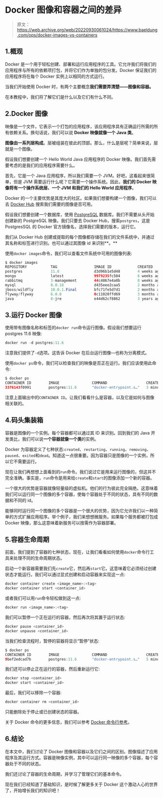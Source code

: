 # Docker 图像和容器之间的差异

> 原文：<https://web.archive.org/web/20220930061024/https://www.baeldung.com/ops/docker-images-vs-containers>

## 1.概观

Docker 是一个用于轻松创建、部署和运行应用程序的工具。它允许我们将我们的应用程序与所有的依赖项打包，并将它们作为单独的包分发。Docker 保证我们的应用程序将在每个 Docker 实例上以相同的方式运行。

当我们开始使用 Docker 时，有两个主要概念**我们需要弄清楚——**图像和容器**。**

在本教程中，我们将了解它们是什么以及它们有什么不同。

## 2.Docker 图像

映像是一个文件，它表示一个打包的应用程序，该应用程序具有正确运行所需的所有依赖关系。换句话说，我们可以说 **Docker 映像就像一个 Java 类**。

**图像由一系列层构成**。层被组装在彼此的顶部。那么，什么是层呢？简单来说，层就是一个图像。

假设我们想要创建一个 Hello World Java 应用程序的 Docker 映像。我们首先需要考虑的是我们的应用程序需要什么。

首先，它是一个 Java 应用程序，所以我们需要一个 JVM。好吧，这看起来很简单，但是 JVM 需要运行什么呢？它需要一个操作系统。因此，**我们的 Docker 映像将有一个操作系统层、一个 JVM 和我们的 Hello World 应用程序**。

Docker 的一个主要优势是其庞大的社区。如果我们想要构建一个图像，我们可以去 [Docker Hub](https://web.archive.org/web/20220727020632/https://hub.docker.com/) 搜索我们需要的图像是否可用。

假设我们想要创建一个数据库，使用 [PostgreSQL](https://web.archive.org/web/20220727020632/https://hub.docker.com/_/postgres) 数据库。我们不需要从头开始创建新的 PostgreSQL 映像。我们只要去 Docker Hub，搜索`postgres`，这是 PostgresSQL 的 Docker 官方镜像名，选择我们需要的版本，运行它。

我们从 Docker Hub 创建或提取的每个图像都存储在我们的文件系统中，并通过其名称和标签进行识别。也可以通过其图像 id 来识别**。**

使用`docker images`命令，我们可以查看文件系统中可用的图像列表:

```java
$ docker images
REPOSITORY           TAG                 IMAGE ID            CREATED             SIZE
postgres             11.6                d3d96b1e5d48        4 weeks ago         332MB
mongo                latest              9979235fc504        6 weeks ago         364MB
rabbitmq             3-management        44c4867e4a8b        8 weeks ago         180MB
mysql                8.0.18              d435eee2caa5        2 months ago        456MB
jboss/wildfly        18.0.1.Final        bfc71fe5d7d1        2 months ago        757MB
flyway/flyway        6.0.8               0c11020ffd69        3 months ago        247MB
java                 8-jre               e44d62cf8862        3 years ago         311MB
```

## 3.运行 Docker 图像

使用带有图像名称和标签的`docker run`命令运行图像。假设我们想要运行 postgres 11.6 映像:

```java
docker run -d postgres:11.6
```

注意我们提供了`-d`选项。这告诉 Docker 在后台运行图像—也称为分离模式。

使用`docker ps`命令，我们可以检查我们的映像是否正在运行。我们应该使用此命令:

```java
$ docker ps
CONTAINER ID        IMAGE               COMMAND                  CREATED             STATUS              PORTS               NAMES
3376143f0991        postgres:11.6       "docker-entrypoint.s…"   3 minutes ago       Up 3 minutes        5432/tcp            tender_heyrovsky
```

注意上面输出中的`CONTAINER ID`。让我们看看什么是容器，以及它是如何与图像相关联的。

## 4.码头集装箱

容器是图像的一个实例。每个容器都可以通过其 ID 来识别。回到我们的 Java 开发类比，我们可以说**一个容器就像一个类**的实例。

Docker 为容器定义了七种状态:`created`、`restarting`、`running`、`removing`、`paused`、`exited`和`dead`。知道这一点很重要。因为容器只是图像的一个实例，所以它不需要运行。

现在让我们再想想上面看到的`run`命令。我们说过它是用来运行图像的，但这并不完全准确。事实是，`run`命令是用来给`create`和`start`的图像添加一个新的容器。

一个很大的优势是容器就像轻量级的虚拟机。他们的行为彼此完全隔绝。这意味着我们可以运行同一个图像的多个容器，使每个容器处于不同的状态，具有不同的数据和不同的 id。

能够同时运行同一个图像的多个容器是一个很大的优势，因为它允许我们以一种简单的方式扩展应用程序。举个例子，我们来想想微服务。如果每个服务都被打包成 Docker 映像，那么这意味着新服务可以按需作为容器部署。

## 5.容器生命周期

前面，我们提到了容器的七种状态，现在，让我们看看如何使用`docker`命令行工具来处理不同的生命周期状态。

启动一个新容器需要我们先`create`它，然后再`start`它。这意味着它必须经过创建状态才能运行。我们可以通过显式创建和启动容器来实现这一点:

```java
docker container create <image_name>:<tag>
docker container start <container_id>
```

或者我们可以用`run`命令轻松做到这一点:

```java
docker run <image_name>:<tag>
```

我们可以暂停一个正在运行的容器，然后再次将其置于运行状态:

```java
docker pause <container_id>
docker unpause <container_id>
```

当我们检查流程时，暂停的容器将显示“暂停”状态:

```java
$ docker ps
CONTAINER ID        IMAGE               COMMAND                  CREATED             STATUS                  PORTS               NAMES
9bef2edcad7b        postgres:11.6       "docker-entrypoint.s…"   5 minutes ago       Up 4 minutes (Paused)   5432/tcp            tender_heyrovsky
```

我们还可以停止正在运行的容器，然后重新运行它:

```java
docker stop <container_id>
docker start <container_id>
```

最后，我们可以移除一个容器:

```java
docker container rm <container_id>
```

只能删除处于停止或已创建状态的容器。

关于 Docker 命令的更多信息，我们可以参考 [Docker 命令行参考](https://web.archive.org/web/20220727020632/https://docs.docker.com/engine/reference/commandline/cli/)。

## 6.结论

在本文中，我们讨论了 Docker 图像和容器以及它们之间的区别。图像描述了应用程序及其运行方式。容器是映像实例，其中可以运行同一映像的多个容器，每个容器处于不同的状态。

我们还讨论了容器的生命周期，并学习了管理它们的基本命令。

现在我们已经知道了基础知识，是时候了解更多关于 Docker 这个激动人心的世界了，开始增长我们的知识吧！